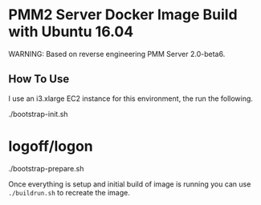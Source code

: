 # PMM2 Server Docker Image Build with Ubuntu 16.04

WARNING: Based on reverse engineering PMM Server 2.0-beta6.

## How To Use

I use an i3.xlarge EC2 instance for this environment, the run the following.

  ./bootstrap-init.sh
  # logoff/logon
  ./bootstrap-prepare.sh

Once everything is setup and initial build of image is running you can use `./buildrun.sh` to recreate the image.
